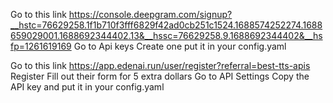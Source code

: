 Go to this link
https://console.deepgram.com/signup?__hstc=76629258.1f1b710f3fff6829f42ad0cb251c1524.1688574252274.1688659029001.1688692344402.13&__hssc=76629258.9.1688692344402&__hsfp=1261619169
Go to Api keys
Create one put it in your config.yaml

Go to this link
https://app.edenai.run/user/register?referral=best-tts-apis
Register
Fill out their form for 5 extra dollars
Go to API Settings
Copy the API key and put it in your config.yaml